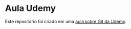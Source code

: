 # Aula Udemy
Este repositório foi criado em uma [aula sobre Git da Udemy](https://www.udemy.com/course/git-e-github/learn/lecture/7211470?start=0#overview).
